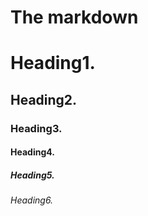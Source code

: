 # The markdown
# Heading1.
## Heading2.
### Heading3.
#### Heading4.
##### Heading5.
###### Heading6.
